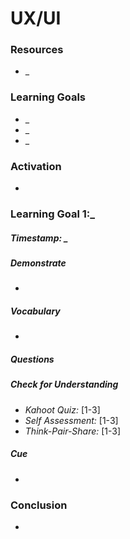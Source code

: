 # UX/UI


### Resources
* _


### Learning Goals

* _
* _
* _


### Activation
* 


### Learning Goal 1:_
##### Timestamp: _

##### Demonstrate
* 

##### Vocabulary
* 

##### Questions 

##### Check for Understanding
* *Kahoot Quiz:* [1-3] 
* *Self Assessment:* [1-3] 
* *Think-Pair-Share:* [1-3] 

##### Cue
* 

### Conclusion 
* 